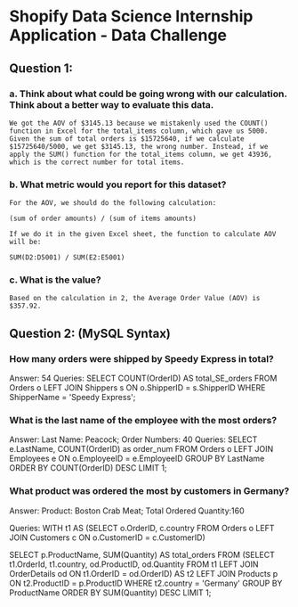 # Shopify Data Science Internship Application - Data Challenge

## Question 1:

### a. Think about what could be going wrong with our calculation. Think about a better way to evaluate this data.

    We got the AOV of $3145.13 because we mistakenly used the COUNT() function in Excel for the total_items column, which gave us 5000. Given the sum of total orders is $15725640, if we calculate $15725640/5000, we get $3145.13, the wrong number. Instead, if we apply the SUM() function for the total_items column, we get 43936, which is the correct number for total items.

### b. What metric would you report for this dataset?

    For the AOV, we should do the following calculation:

    (sum of order amounts) / (sum of items amounts)

    If we do it in the given Excel sheet, the function to calculate AOV will be:

    SUM(D2:D5001) / SUM(E2:E5001)

### c. What is the value?

    Based on the calculation in 2, the Average Order Value (AOV) is $357.92.


## Question 2: (MySQL Syntax)

### How many orders were shipped by Speedy Express in total?

Answer:
54
Queries:
SELECT COUNT(OrderID) AS total_SE_orders
FROM Orders o LEFT JOIN Shippers s
ON o.ShipperID = s.ShipperID
WHERE ShipperName = 'Speedy Express';

### What is the last name of the employee with the most orders?

Answer:
Last Name: Peacock; Order Numbers: 40
Queries:
SELECT e.LastName, COUNT(OrderID) as order_num
FROM Orders o LEFT JOIN Employees e
ON o.EmployeeID = e.EmployeeID
GROUP BY LastName
ORDER BY COUNT(OrderID) DESC LIMIT 1;

### What product was ordered the most by customers in Germany?

Answer:
Product: Boston Crab Meat; Total Ordered Quantity:160

Queries:
WITH t1 AS 
(SELECT o.OrderID, c.country 
 FROM Orders o LEFT JOIN Customers c
 ON o.CustomerID = c.CustomerID)
 
 SELECT p.ProductName, SUM(Quantity) AS total_orders
 FROM 
 (SELECT t1.OrderId, t1.country, od.ProductID, od.Quantity
 FROM t1 LEFT JOIN OrderDetails od 
 ON t1.OrderID = od.OrderID) AS t2 LEFT JOIN Products p
 ON t2.ProductID = p.ProductID
 WHERE t2.country = 'Germany'
 GROUP BY ProductName
 ORDER BY SUM(Quantity) DESC LIMIT 1;


